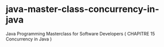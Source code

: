 # java-master-class-concurrency-in-java
Java Programming Masterclass for Software Developers ( CHAPITRE 15 Concurrency in Java )
